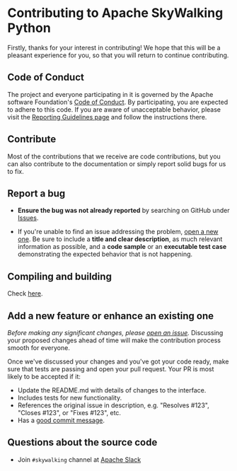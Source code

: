 # Contributing to Apache SkyWalking Python

Firstly, thanks for your interest in contributing! We hope that this will be a pleasant experience for you,
so that you will return to continue contributing.

## Code of Conduct

The project and everyone participating in it is governed by the Apache software Foundation's [Code of Conduct](http://www.apache.org/foundation/policies/conduct.html).
By participating, you are expected to adhere to this code. If you are aware of unacceptable behavior, please visit the [Reporting Guidelines page](http://www.apache.org/foundation/policies/conduct.html#reporting-guidelines)
and follow the instructions there.

## Contribute

Most of the contributions that we receive are code contributions, but you can also contribute to the documentation or simply report solid bugs for us to fix.

## Report a bug

* **Ensure the bug was not already reported** by searching on GitHub under [Issues](https://github.com/apache/skywalking/issues).

* If you're unable to find an issue addressing the problem, [open a new one](https://github.com/apache/skywalking/issues/new).
Be sure to include a **title and clear description**, as much relevant information as possible, and a **code sample** or an **executable test case** demonstrating the expected behavior that is not happening.

## Compiling and building

Check [here](docs/en/setup/faq/How-to-build-from-sources.md).

## Add a new feature or enhance an existing one

_Before making any significant changes, please [open an issue](https://github.com/apache/skywalking/issues)._
Discussing your proposed changes ahead of time will make the contribution process smooth for everyone.

Once we've discussed your changes and you've got your code ready, make sure that tests are passing and open your pull request. Your PR is most likely to be accepted if it:

* Update the README.md with details of changes to the interface.
* Includes tests for new functionality.
* References the original issue in description, e.g. "Resolves #123", "Closes #123", or "Fixes #123", etc.
* Has a [good commit message](http://tbaggery.com/2008/04/19/a-note-about-git-commit-messages.html).

## Questions about the source code

* Join `#skywalking` channel at [Apache Slack](https://s.apache.org/slack-invite)
